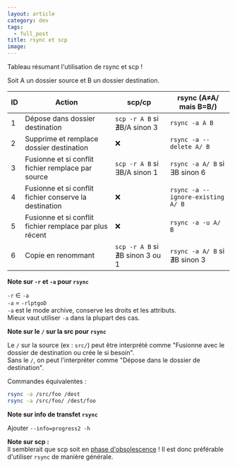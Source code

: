 ```yaml
---
layout: article
category: dev
tags:
  - full_post
title: rsync et scp
image:
---
```

Tableau résumant l'utilisation de rsync et scp !

<!--more-->

Soit A un dossier source et B un dossier destination.

| ID  | Action                                                  | scp/cp                          | rsync (A≠A/  mais B=B/)           |
| --- | ------------------------------------------------------- | ------------------------------- | --------------------------------- |
| 1   | Dépose dans dossier destination                         | `scp -r A B` si ∄B/A sinon 3    | `rsync -a A B`                    |
| 2   | Supprime et remplace dossier destination                | ❌                               | `rsync -a --delete A/ B`          |
| 3   | Fusionne et si conflit fichier remplace par source      | `scp -r A B` si ∃B/A sinon 1    | `rsync -a A/ B` si ∃B sinon 6     |
| 4   | Fusionne et si conflit fichier conserve la destination  | ❌                               | `rsync -a --ignore-existing A/ B` |
| 5   | Fusionne et si conflit fichier remplace par plus récent | ❌                               | `rsync -a -u A/ B`                |
| 6   | Copie en renommant                                      | `scp -r A B` si ∄B sinon 3 ou 1 | `rsync -a A/ B` si ∄B sinon 3     |

**Note sur `-r` et `-a` pour `rsync`**  

`-r` ∈ `-a`  
`-a` = `-rlptgoD`  
`-a` est le mode archive, conserve les droits et les attributs.  
Mieux vaut utiliser `-a` dans la plupart des cas.

**Note sur le `/` sur la src pour `rsync`**  

Le `/` sur la source (ex : `src/`) peut être interprété comme "Fusionne avec le dossier de destination ou crée le si besoin".  
Sans le `/`, on peut l'interpréter comme "Dépose dans le dossier de destination".  

Commandes équivalentes :

```bash
rsync -a /src/foo /dest
rsync -a /src/foo/ /dest/foo
```

**Note sur info de transfet `rsync`**

Ajouter `--info=progress2 -h`

**Note sur scp :**  
Il semblerait que scp soit en [phase d'obsolescence](https://itsfoss.com/deprecated-linux-commands/) ! Il est donc préférable d'utiliser `rsync` de manière générale. 